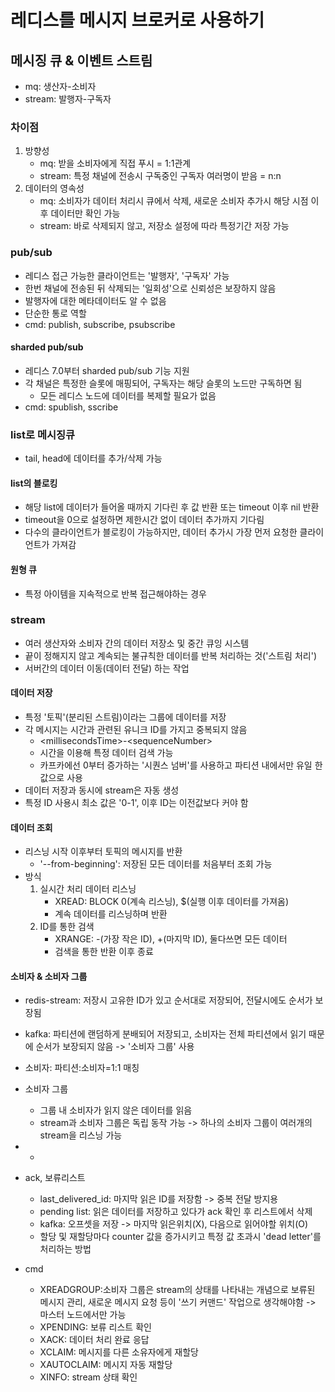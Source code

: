 # 레디스를 메시지 브로커로 사용하기

## 메시징 큐 & 이벤트 스트림
- mq: 생산자-소비자
- stream: 발행자-구독자

### 차이점
1. 방향성
    - mq: 받을 소비자에게 직접 푸시 = 1:1관계
    - stream: 특정 채널에 전송시 구독중인 구독자 여러명이 받음 = n:n
2. 데이터의 영속성
   - mq: 소비자가 데이터 처리시 큐에서 삭제, 새로운 소비자 추가시 해당 시점 이후 데이터만 확인 가능
   - stream: 바로 삭제되지 않고, 저장소 설정에 따라 특정기간 저장 가능


### pub/sub
- 레디스 접근 가능한 클라이언트는 '발행자', '구독자' 가능
- 한번 채널에 전송된 뒤 삭제되는 '일회성'으로 신뢰성은 보장하지 않음
- 발행자에 대한 메타데이터도 알 수 없음
- 단순한 통로 역할
- cmd: publish, subscribe, psubscribe

#### sharded pub/sub
- 레디스 7.0부터 sharded pub/sub 기능 지원
- 각 채널은 특정한 슬롯에 매핑되어, 구독자는 해당 슬롯의 노드만 구독하면 됨
  - 모든 레디스 노드에 데이터를 복제할 필요가 없음
- cmd: spublish, sscribe

### list로 메시징큐
- tail, head에 데이터를 추가/삭제 가능

#### list의 블로킹 
- 해당 list에 데이터가 들어올 때까지 기다린 후 값 반환 또는 timeout 이후 nil 반환
- timeout을 0으로 설정하면 제한시간 없이 데이터 추가까지 기다림
- 다수의 클라이언트가 블로킹이 가능하지만, 데이터 추가시 가장 먼저 요청한 클라이언트가 가져감

#### 원형 큐
- 특정 아이템을 지속적으로 반복 접근해야하는 경우 

### stream
- 여러 생산자와 소비자 간의 데이터 저장소 및 중간 큐잉 시스템
- 끝이 정해지지 않고 계속되는 불규칙한 데이터를 반복 처리하는 것('스트림 처리')
- 서버간의 데이터 이동(데이터 전달) 하는 작업

#### 데이터 저장
- 특정 '토픽'(분리된 스트림)이라는 그룹에 데이터를 저장
- 각 메시지는 시간과 관련된 유니크 ID를 가지고 중복되지 않음
  - \<millisecondsTime>-\<sequenceNumber>
  - 시간을 이용해 특정 데이터 검색 가능
  - 카프카에선 0부터 증가하는 '시퀀스 넘버'를 사용하고 파티션 내에서만 유일 한 값으로 사용
- 데이터 저장과 동시에 stream은 자동 생성
- 특정 ID 사용시 최소 값은 '0-1', 이후 ID는 이전값보다 커야 함

#### 데이터 조회
- 리스닝 시작 이후부터 토픽의 메시지를 반환
  - '--from-beginning': 저장된 모든 데이터를 처음부터 조회 가능
- 방식
  1. 실시간 처리 데이터 리스닝
     - XREAD: BLOCK 0(계속 리스닝), $(실행 이후 데이터를 가져옴)
     - 계속 데이터를 리스닝하며 반환
  2. ID를 통한 검색
     - XRANGE: -(가장 작은 ID), +(마지막 ID), 둘다쓰면 모든 데이터
     - 검색을 통한 반환 이후 종료

#### 소비자 & 소비자 그룹
- redis-stream: 저장시 고유한 ID가 있고 순서대로 저장되어, 전달시에도 순서가 보장됨
- kafka: 파티션에 랜덤하게 분배되어 저장되고, 소비자는 전체 파티션에서 읽기 때문에 순서가 보장되지 않음 -> '소비자 그룹' 사용

- 소비자: 파티션:소비자=1:1 매칭
- 소비자 그룹
  - 그룹 내 소비자가 읽지 않은 데이터를 읽음
  - stream과 소비자 그룹은 독립 동작 가능 -> 하나의 소비자 그룹이 여러개의 stream을 리스닝 가능
- 
  - 
- ack, 보류리스트
  - last_delivered_id: 마지막 읽은 ID를 저장함 -> 중복 전달 방지용
  - pending list: 읽은 데이터를 저장하고 있다가 ack 확인 후 리스트에서 삭제
  - kafka: 오프셋을 저장 -> 마지막 읽은위치(X), 다음으로 읽어야할 위치(O)
  - 할당 및 재할당마다 counter 값을 증가시키고 특정 값 초과시 'dead letter'를 처리하는 방법
- cmd
  - XREADGROUP:소비자 그룹은 stream의 상태를 나타내는 개념으로 보류된 메시지 관리, 새로운 메시지 요청 등이 '쓰기 커맨드' 작업으로 생각해야함 -> 마스터 노드에서만 가능
  - XPENDING: 보류 리스트 확인
  - XACK: 데이터 처리 완료 응답 
  - XCLAIM: 메시지를 다른 소유자에게 재할당
  - XAUTOCLAIM: 메시지 자동 재할당
  - XINFO: stream 상태 확인